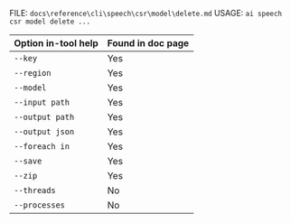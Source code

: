 ﻿FILE: `docs\reference\cli\speech\csr\model\delete.md`
USAGE: `ai speech csr model delete ...`

| Option in-tool help | Found in doc page |
|---------------------|------------------|
| `--key` | Yes |
| `--region` | Yes |
| `--model` | Yes |
| `--input path` | Yes |
| `--output path` | Yes |
| `--output json` | Yes |
| `--foreach in` | Yes |
| `--save` | Yes |
| `--zip` | Yes |
| `--threads` | No |
| `--processes` | No |